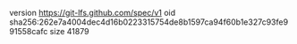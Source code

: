 version https://git-lfs.github.com/spec/v1
oid sha256:262e7a4004dec4d16b0223315754de8b1597ca94f60b1e327c93fe991558cafc
size 41879
